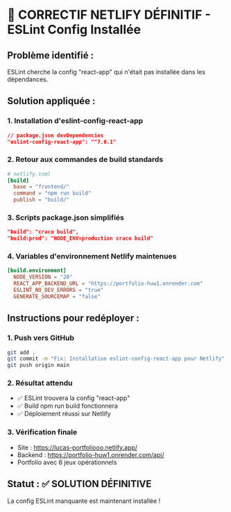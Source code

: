 # 🚨 CORRECTIF NETLIFY DÉFINITIF - ESLint Config Installée

## Problème identifié :
ESLint cherche la config "react-app" qui n'était pas installée dans les dépendances.

## Solution appliquée :

### 1. Installation d'eslint-config-react-app
```json
// package.json devDependencies
"eslint-config-react-app": "^7.0.1"
```

### 2. Retour aux commandes de build standards
```toml
# netlify.toml
[build]
  base = "frontend/"
  command = "npm run build"
  publish = "build/"
```

### 3. Scripts package.json simplifiés
```json
"build": "craco build",
"build:prod": "NODE_ENV=production craco build"
```

### 4. Variables d'environnement Netlify maintenues
```toml
[build.environment]
  NODE_VERSION = "20"
  REACT_APP_BACKEND_URL = "https://portfolio-huw1.onrender.com"
  ESLINT_NO_DEV_ERRORS = "true"
  GENERATE_SOURCEMAP = "false"
```

## Instructions pour redéployer :

### 1. Push vers GitHub
```bash
git add .
git commit -m "Fix: Installation eslint-config-react-app pour Netlify"
git push origin main
```

### 2. Résultat attendu
- ✅ ESLint trouvera la config "react-app"
- ✅ Build npm run build fonctionnera
- ✅ Déploiement réussi sur Netlify

### 3. Vérification finale
- Site : https://lucas-portfoliooo.netlify.app/
- Backend : https://portfolio-huw1.onrender.com/api/
- Portfolio avec 6 jeux opérationnels

## Statut : ✅ SOLUTION DÉFINITIVE
La config ESLint manquante est maintenant installée !